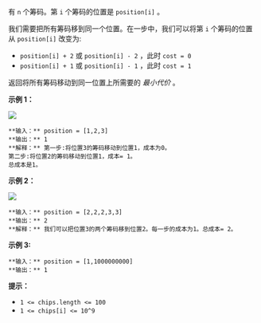 有 `n` 个筹码。第 `i` 个筹码的位置是 `position[i]` 。

我们需要把所有筹码移到同一个位置。在一步中，我们可以将第 `i` 个筹码的位置从 `position[i]` 改变为:

  * `position[i] + 2` 或 `position[i] - 2` ，此时 `cost = 0`
  * `position[i] + 1` 或 `position[i] - 1` ，此时 `cost = 1`

返回将所有筹码移动到同一位置上所需要的 _最小代价_ 。



**示例 1：**

![](https://assets.leetcode.com/uploads/2020/08/15/chips_e1.jpg)

    
    
    **输入：** position = [1,2,3]
    **输出：** 1
    **解释：** 第一步:将位置3的筹码移动到位置1，成本为0。
    第二步:将位置2的筹码移动到位置1，成本= 1。
    总成本是1。
    

**示例 2：**

![](https://assets.leetcode.com/uploads/2020/08/15/chip_e2.jpg)

    
    
    **输入：** position = [2,2,2,3,3]
    **输出：** 2
    **解释：** 我们可以把位置3的两个筹码移到位置2。每一步的成本为1。总成本= 2。
    

**示例 3:**

    
    
    **输入：** position = [1,1000000000]
    **输出：** 1
    



**提示：**

  * `1 <= chips.length <= 100`
  * `1 <= chips[i] <= 10^9`

